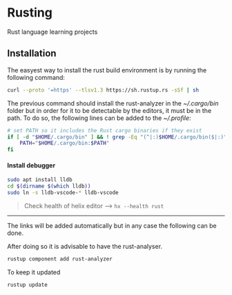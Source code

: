 Rusting
============
Rust language learning projects

## Installation
The easyest way to install the rust build environment is by running the following command:
```bash
curl --proto '=https' --tlsv1.3 https://sh.rustup.rs -sSf | sh
```

The previous command should install the rust-analyzer in the *\~/.cargo/bin* folder but in order for it to be detectable by the editors, it must be in the path. To do so, the following lines can be added to the *\~/.profile*:
```bash
# set PATH so it includes the Rust cargo binaries if they exist
if [ -d "$HOME/.cargo/bin" ] && ! grep -Eq "(^|:)$HOME/.cargo/bin($|:)" <<<$PATH ; then
    PATH="$HOME/.cargo/bin:$PATH"
fi
```

#### Install debugger
```bash
sudo apt install lldb
cd $(dirname $(which lldb))
sudo ln -s lldb-vscode-* lldb-vscode
```

> Check health of helix editor --> `hx --health rust`
 
---

The links will be added automatically but in any case the following can be done.

After doing so it is advisable to have the rust-analyser.
```bash
rustup component add rust-analyzer
```

To keep it updated
```bash
rustup update
```
